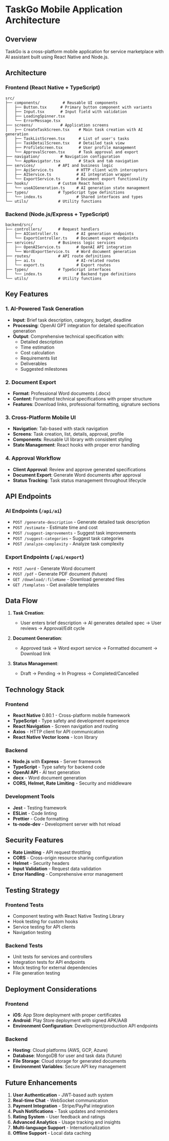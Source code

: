 # TaskGo Mobile Application Architecture

## Overview

TaskGo is a cross-platform mobile application for service marketplace with AI assistant built using React Native and Node.js.

## Architecture

### Frontend (React Native + TypeScript)

```
src/
├── components/          # Reusable UI components
│   ├── Button.tsx      # Primary button component with variants
│   ├── Input.tsx       # Input field with validation
│   ├── LoadingSpinner.tsx
│   └── ErrorMessage.tsx
├── screens/            # Application screens
│   ├── CreateTaskScreen.tsx    # Main task creation with AI generation
│   ├── TaskListScreen.tsx      # List of user's tasks
│   ├── TaskDetailScreen.tsx    # Detailed task view
│   ├── ProfileScreen.tsx       # User profile management
│   └── ApprovalScreen.tsx      # Task approval and export
├── navigation/         # Navigation configuration
│   └── AppNavigator.tsx        # Stack and tab navigation
├── services/          # API and business logic
│   ├── ApiService.ts          # HTTP client with interceptors
│   ├── AIService.ts           # AI integration wrapper
│   └── ExportService.ts       # Document export functionality
├── hooks/             # Custom React hooks
│   └── useAIGeneration.ts     # AI generation state management
├── types/             # TypeScript type definitions
│   └── index.ts               # Shared interfaces and types
└── utils/             # Utility functions
```

### Backend (Node.js/Express + TypeScript)

```
backend/src/
├── controllers/       # Request handlers
│   ├── AIController.ts        # AI generation endpoints
│   └── ExportController.ts    # Document export endpoints
├── services/          # Business logic services
│   ├── OpenAIService.ts       # OpenAI API integration
│   └── WordExportService.ts   # Word document generation
├── routes/            # API route definitions
│   ├── ai.ts                  # AI-related routes
│   └── export.ts              # Export routes
├── types/             # TypeScript interfaces
│   └── index.ts               # Backend type definitions
└── utils/             # Utility functions
```

## Key Features

### 1. AI-Powered Task Generation

- **Input**: Brief task description, category, budget, deadline
- **Processing**: OpenAI GPT integration for detailed specification generation
- **Output**: Comprehensive technical specification with:
  - Detailed description
  - Time estimation
  - Cost calculation
  - Requirements list
  - Deliverables
  - Suggested milestones

### 2. Document Export

- **Format**: Professional Word documents (.docx)
- **Content**: Formatted technical specifications with proper structure
- **Features**: Download links, professional formatting, signature sections

### 3. Cross-Platform Mobile UI

- **Navigation**: Tab-based with stack navigation
- **Screens**: Task creation, list, details, approval, profile
- **Components**: Reusable UI library with consistent styling
- **State Management**: React hooks with proper error handling

### 4. Approval Workflow

- **Client Approval**: Review and approve generated specifications
- **Document Export**: Generate Word documents after approval
- **Status Tracking**: Task status management throughout lifecycle

## API Endpoints

### AI Endpoints (`/api/ai`)

- `POST /generate-description` - Generate detailed task description
- `POST /estimate` - Estimate time and cost
- `POST /suggest-improvements` - Suggest task improvements
- `POST /suggest-categories` - Suggest task categories
- `POST /analyze-complexity` - Analyze task complexity

### Export Endpoints (`/api/export`)

- `POST /word` - Generate Word document
- `POST /pdf` - Generate PDF document (future)
- `GET /download/:fileName` - Download generated files
- `GET /templates` - Get available templates

## Data Flow

1. **Task Creation**:

   - User enters brief description → AI generates detailed spec → User reviews → Approval/Edit cycle

2. **Document Generation**:

   - Approved task → Word export service → Formatted document → Download link

3. **Status Management**:
   - Draft → Pending → In Progress → Completed/Cancelled

## Technology Stack

### Frontend

- **React Native** 0.80.1 - Cross-platform mobile framework
- **TypeScript** - Type safety and development experience
- **React Navigation** - Screen navigation and routing
- **Axios** - HTTP client for API communication
- **React Native Vector Icons** - Icon library

### Backend

- **Node.js** with **Express** - Server framework
- **TypeScript** - Type safety for backend code
- **OpenAI API** - AI text generation
- **docx** - Word document generation
- **CORS, Helmet, Rate Limiting** - Security and middleware

### Development Tools

- **Jest** - Testing framework
- **ESLint** - Code linting
- **Prettier** - Code formatting
- **ts-node-dev** - Development server with hot reload

## Security Features

- **Rate Limiting** - API request throttling
- **CORS** - Cross-origin resource sharing configuration
- **Helmet** - Security headers
- **Input Validation** - Request data validation
- **Error Handling** - Comprehensive error management

## Testing Strategy

### Frontend Tests

- Component testing with React Native Testing Library
- Hook testing for custom hooks
- Service testing for API clients
- Navigation testing

### Backend Tests

- Unit tests for services and controllers
- Integration tests for API endpoints
- Mock testing for external dependencies
- File generation testing

## Deployment Considerations

### Frontend

- **iOS**: App Store deployment with proper certificates
- **Android**: Play Store deployment with signed APK/AAB
- **Environment Configuration**: Development/production API endpoints

### Backend

- **Hosting**: Cloud platforms (AWS, GCP, Azure)
- **Database**: MongoDB for user and task data (future)
- **File Storage**: Cloud storage for generated documents
- **Environment Variables**: Secure API key management

## Future Enhancements

1. **User Authentication** - JWT-based auth system
2. **Real-time Chat** - WebSocket communication
3. **Payment Integration** - Stripe/PayPal integration
4. **Push Notifications** - Task updates and reminders
5. **Rating System** - User feedback and ratings
6. **Advanced Analytics** - Usage tracking and insights
7. **Multi-language Support** - Internationalization
8. **Offline Support** - Local data caching
